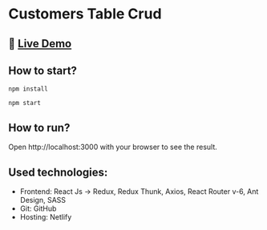 # Customers Table Crud

## 🔗 [**Live Demo**](https://customers-table-af202.netlify.app/)
## How to start?

```
npm install
```

```
npm start
```

## How to run?

Open http://localhost:3000 with your browser to see the result.

## Used technologies:

- Frontend: React Js -> Redux, Redux Thunk, Axios, React Router v-6, Ant Design, SASS
- Git: GitHub
- Hosting: Netlify
